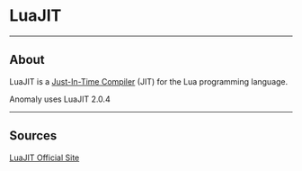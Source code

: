 # LuaJIT

___

## About

LuaJIT is a [Just-In-Time Compiler](https://en.wikipedia.org/wiki/Just-in-time_compilation) (JIT) for the Lua programming language.

Anomaly uses LuaJIT 2.0.4

___

## Sources

[LuaJIT Official Site](https://luajit.org/luajit.html)
